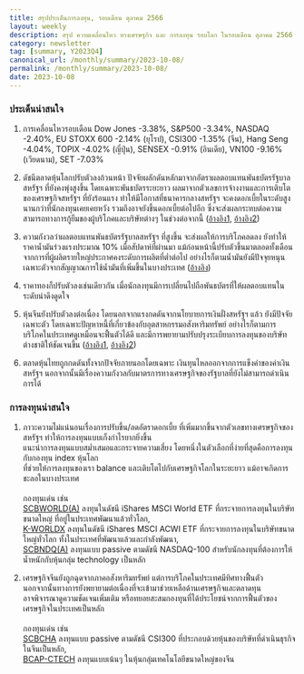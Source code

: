 ```yaml
---
title: สรุปประเด็นการลงทุน, รอบเดือน ตุลาคม 2566
layout: weekly
description: สรุป ความเคลื่อนไหว ทางเศรษฐกิจ และ การลงทุน รอบโลก ในรอบเดือน ตุลาคม 2566
category: newsletter
tag: [summary, Y2023Q4]
canonical_url: /monthly/summary/2023-10-08/
permalink: /monthly/summary/2023-10-08/
date: 2023-10-08
---
```


### ประเด็นน่าสนใจ

1. การเคลื่อนไหวรอบเดือน Dow Jones -3.38%, S&P500 -3.34%, NASDAQ -2.40%, EU STOXX 600 -2.14% (ยุโรป), CSI300 -1.35% (จีน), Hang Seng -4.04%, TOPIX -4.02% (ญี่ปุ่น), SENSEX -0.91% (อินเดีย), VN100 -9.16% (เวียดนาม), SET -7.03%

2. ดัชนีตลาดหุ้นโลกปรับตัวลงถ้วนหน้า ปัจจัยผลักดันหลักมาจากอัตราผลตอบแทนพันธบัตรรัฐบาลสหรัฐฯ ที่ยังคงพุ่งสูงขึ้น โดยเฉพาะพันธบัตรระยะยาว ผลมาจากตัวเลขการจ้างงานและการเติบโตของเศรษฐกิจสหรัฐฯ ที่ยังร้อนแรง ทำให้มีโอกาสที่ธนาคารกลางสหรัฐฯ จะคงดอกเบี้ยในระดับสูงนานกว่าที่นักลงทุนเคยเคยหวัง รวมถึงอาจยังขึ้นดอกเบี้ยต่อไปอีก ซึ่งจะส่งผลกระทบต่อความสามารถทางการกู้ยืมของผู้บริโภคและบริษัทต่างๆ ในช่วงต่อจากนี้
([อ้างอิง1](https://www.cnbc.com/2023/09/20/fed-rate-decision-september-2023-.html), 
[อ้างอิง2](https://www.cnbc.com/2023/09/28/blackrocks-rieder-thinks-investors-should-believe-the-fed-that-its-going-to-hike-again.html)) 

3. ความกังวลว่าผลตอบแทนพันธบัตรรัฐบาลสหรัฐฯ ที่สูงขึ้น จะส่งผลให้การบริโภคลดลง ยังทำให้ราคาน้ำมันร่วงแรงประมาณ 10% เมื่อสัปดาห์ที่ผ่านมา แม้ก่อนหน้านี้ปรับตัวขึ้นมาตลอดทั้งเดือนจากการที่ผู้ผลิตรายใหญ่ประกาศคงระดับการผลิตที่ต่ำต่อไป อย่างไรก็ตามน้ำมันยังมีปัจจุยหนุนเฉพาะตัวจากสัญญาณการใช้น้ำมันที่เพิ่มขึ้นในบางประเทศ
([อ้างอิง](https://www.cnbc.com/2023/10/06/oil-on-track-for-sharpest-weekly-decline-since-march.html)) 

4. ราคาทองก็ปรับตัวลงเช่นเดียวกัน เมื่อนักลงทุนมีการเปลี่ยนไปถือพันธบัตรที่ให้ผลตอบแทนในระดับน่าดึงดูดใจ

5. หุ้นจีนยังปรับตัวลงต่อเนื่อง โดยนอกจากแรงกดดันจากนโยบายการเงินฝั่งสหรัฐฯ แล้ว ยังมีปัจจัยเฉพาะตัว โดยเฉพาะปัญหาหนี้ที่เกี่ยวข้องกับอุตสาหกรรมอสังหาริมทรัพย์ อย่างไรก็ตามการบริโภคในประเทศดูเหมือนจะฟื้นตัวได้ดี และมีการพยายามปรับปรุงระเบียบการลงทุนของบริษัทต่างชาติให้ชัดเจนขึ้น
([อ้างอิง1](https://www.scmp.com/economy/china-economy/article/3237090/chinas-golden-week-holiday-sees-consumption-boom-pent-demand-takes-wing), 
[อ้างอิง2](https://www.cnbc.com/2023/10/06/china-plans-to-ease-one-of-the-biggest-hurdles-for-foreign-business.html)) 

6. ตลาดหุ้นไทยถูกกดดันทั้งจากปัจจัยภายนอกโดยเฉพาะ เงินทุนไหลออกจากการแข็งค่าของค่าเงินสหรัฐฯ นอกจากนั้นมีเรื่องความกังวลกับมาตรการทางเศรษฐกิจของรัฐบาลที่ยังไม่สามารถดำเนินการได้



### การลงทุนน่าสนใจ

1. ภาวะความไม่แน่นอนเรื่องการปรับขึ้น/ลดอัตราดอกเบี้ย ที่เพิ่มมากขึ้นจากตัวเลขทางเศรษฐกิจของสหรัฐฯ ทำให้การลงทุนแบบเก็งกำไรยากยิ่งขึ้น  
แนะนำการลงทุนแบบสม่ำเสมอและกระจายความเสี่ยง โดยหนึ่งในตัวเลือกที่ง่ายที่สุดคือการลงทุนกับกองทุน index หุ้นโลก  
ที่ช่วยให้การลงทุนของเรา balance และเติบโตไปกับเศรษฐกิจโลกในระยะยาว แม้อาจเกิดการชะลอในบางประเทศ<br><br>
กองทุนเด่น เช่น  
[SCBWORLD(A)](https://www.finnomena.com/fund/SCBWORLD(A)) ลงทุนในดัชนี iShares MSCI World ETF ที่กระจายการลงทุนในบริษัทขนาดใหญ่ ที่อยู่ในประเทศพัฒนาแล้วทั่วโลก,  
[K-WORLDX](https://www.finnomena.com/fund/K-WORLDX) ลงทุนในดัชนี iShares MSCI ACWI ETF ที่กระจายการลงทุนในบริษัทขนาดใหญ่ทั่วโลก ทั้งในประเทศที่พัฒนาแล้วและกำลังพัฒนา,  
[SCBNDQ(A)](https://www.finnomena.com/fund/SCBNDQ(A)) ลงทุนแบบ passive ตามดัชนี NASDAQ-100 สำหรับนักลงทุนที่ต้องการให้น้ำหนักกับหุ้นกลุ่ม technology เป็นหลัก  

2. เศรษฐกิจจีนยังถูกฉุดจากภาคอสังหาริมทรัพย์ แต่การบริโภคในประเทศมีทิศทางฟื้นตัว  
นอกจากนั้นทางการยังพยายามต่อเนื่องที่จะเข้ามาช่วยเหลือด้านเศรษฐกิจและตลาดทุน  
อาจพิจารณาดูความชัดเจนเพิ่มเติม หรือทยอยสะสมกองทุนที่ได้ประโยชน์จากการฟื้นตัวของเศรษฐกิจในประเทศเป็นหลัก<br><br>
กองทุนเด่น เช่น  
[SCBCHA](https://www.finnomena.com/fund/SCBCHA) ลงทุนแบบ passive ตามดัชนี CSI300 ที่ประกอบด้วยหุ้นของบริษัทที่ดำเนินธุรกิจในจีนเป็นหลัก,  
[BCAP-CTECH](https://www.finnomena.com/fund/BCAP-CTECH) ลงทุนแบบเน้นๆ ในหุ้นกลุ่มเทคโนโลยีขนาดใหญ่ของจีน
